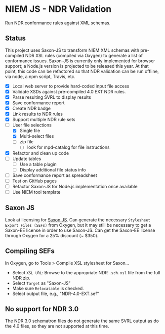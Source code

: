 
# NIEM JS - NDR Validation

Run NDR conformance rules against XML schemas.

## Status

This project uses Saxon-JS to transform NIEM XML schemas with pre-compiled NDR XSL rules (compiled via Oxygen) to generate a list of conformance issues.  Saxon-JS is currently only implemented for browser support; a Node.js version is projected to be released this year.  At that point, this code can be refactored so that NDR validation can be run offline, via node, a npm script, Travis, etc.

- [x] Local web server to provide hard-coded input file access
- [x] Validate XSDs against pre-compiled 4.0 EXT NDR rules.
- [x] Parse resulting SVRL to display results
- [x] Save conformance report
- [x] Create NDR badge
- [x] Link results to NDR rules
- [x] Support multiple NDR rule sets
- [ ] User file selections
  - [x] Single file
  - [x] Multi-select files
  - [ ] zip file
    - [ ] look for mpd-catalog for file instructions
- [x] Refactor and clean up code
- [ ] Update tables
  - [ ] Use a table plugin
  - [ ] Display additional file status info
- [ ] Save conformance report as spreadsheet
- [ ] Test on GitHub pages
- [ ] Refactor Saxon-JS for Node.js implementation once available
- [ ] Use NIEM tool template

## Saxon JS

Look at licensing for [Saxon JS](http://www.saxonica.com/saxon-js/index.xml).  Can generate the necessary `Stylesheet Export Files (SEFs)` from Oxygen, but it may still be necessary to get a Saxon-EE license in order to use Saxon-JS.  Can get the Saxon-EE license through Oxygen for a 25% discount (~ $350).

## Compiling SEFs

In Oxygen, go to Tools > Compile XSL stylesheet for Saxon...

- Select `XSL URL`: Browse to the appropriate NDR `.sch.xsl` file from the full NDR zip.
- Select `Target` as "Saxon-JS"
- Make sure `Relocatable` is checked.
- Select output file, e.g., "NDR-4.0-EXT.sef"

## No support for NDR 3.0

The NDR 3.0 schematron files do not generate the same SVRL output as do the 4.0 files, so they are not supported at this time.
